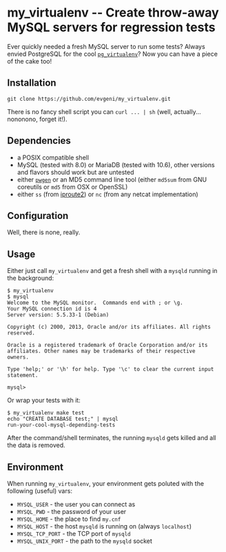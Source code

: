 my_virtualenv -- Create throw-away MySQL servers for regression tests
=====================================================================

Ever quickly needed a fresh MySQL server to run some tests?
Always envied PostgreSQL for the cool [`pg_virtualenv`][pve]?
Now you can have a piece of the cake too!

Installation
------------

`git clone https://github.com/evgeni/my_virtualenv.git`

There is no fancy shell script you can `curl ... | sh` (well, actually... nononono, forget it!).

Dependencies
------------

 * a POSIX compatible shell
 * MySQL (tested with 8.0) or MariaDB (tested with 10.6), other versions and flavors should work but are untested
 * either [`pwgen`][pwgen] or an MD5 command line tool (either `md5sum` from GNU coreutils or `md5` from OSX or OpenSSL)
 * either `ss` (from [iproute2][iproute2]) or `nc` (from any netcat implementation)

Configuration
-------------

Well, there is none, really.

Usage
-----

Either just call `my_virtualenv` and get a fresh shell with a `mysqld` running in the background:

    $ my_virtualenv
    $ mysql
    Welcome to the MySQL monitor.  Commands end with ; or \g.
    Your MySQL connection id is 4
    Server version: 5.5.33-1 (Debian)

    Copyright (c) 2000, 2013, Oracle and/or its affiliates. All rights reserved.

    Oracle is a registered trademark of Oracle Corporation and/or its
    affiliates. Other names may be trademarks of their respective
    owners.

    Type 'help;' or '\h' for help. Type '\c' to clear the current input statement.

    mysql> 

Or wrap your tests with it:

    $ my_virtualenv make test
    echo "CREATE DATABASE test;" | mysql
    run-your-cool-mysql-depending-tests

After the command/shell terminates, the running `mysqld` gets killed and all the data is removed.

Environment
-----------

When running `my_virtualenv`, your environment gets poluted with the following (useful) vars:

 * `MYSQL_USER` - the user you can connect as
 * `MYSQL_PWD` - the password of your user
 * `MYSQL_HOME` - the place to find `my.cnf`
 * `MYSQL_HOST` - the host `mysqld` is running on (always `localhost`)
 * `MYSQL_TCP_PORT` - the TCP port of `mysqld`
 * `MYSQL_UNIX_PORT` - the path to the `mysqld` socket


[pve]: https://salsa.debian.org/postgresql/postgresql-common/-/blob/master/pg_virtualenv
[pwgen]: http://sourceforge.net/projects/pwgen/
[iproute2]: https://www.kernel.org/pub/linux/utils/net/iproute2/
